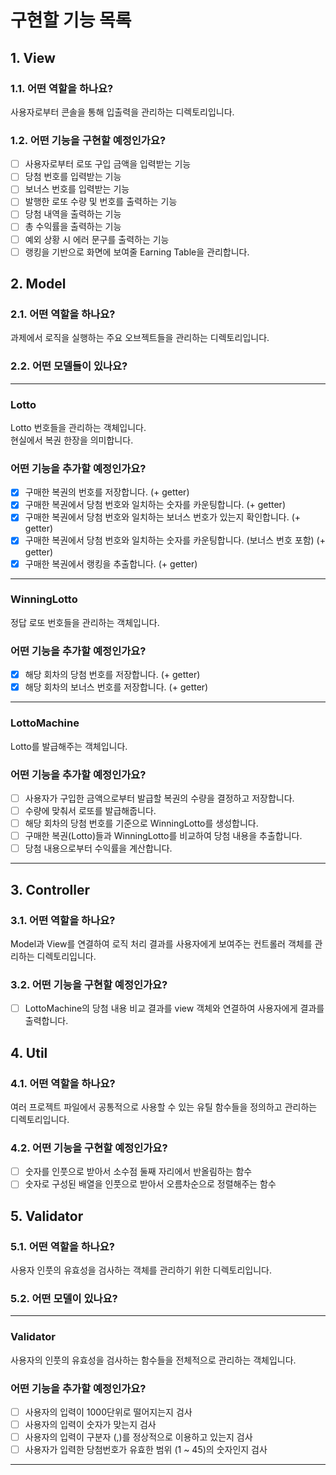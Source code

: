 # 구현할 기능 목록

## 1. View

### 1.1. 어떤 역할을 하나요?

사용자로부터 콘솔을 통해 입출력을 관리하는 디렉토리입니다.

### 1.2. 어떤 기능을 구현할 예정인가요?

- [ ] 사용자로부터 로또 구입 금액을 입력받는 기능
- [ ] 당첨 번호를 입력받는 기능
- [ ] 보너스 번호를 입력받는 기능
- [ ] 발행한 로또 수량 및 번호를 출력하는 기능
- [ ] 당첨 내역을 출력하는 기능
- [ ] 총 수익률을 출력하는 기능
- [ ] 예외 상황 시 에러 문구를 출력하는 기능
- [ ] 랭킹을 기반으로 화면에 보여줄 Earning Table을 관리합니다.

## 2. Model

### 2.1. 어떤 역할을 하나요?

과제에서 로직을 실행하는 주요 오브젝트들을 관리하는 디렉토리입니다.

### 2.2. 어떤 모델들이 있나요?

---

### Lotto

Lotto 번호들을 관리하는 객체입니다. <br>
현실에서 복권 한장을 의미합니다.

### 어떤 기능을 추가할 예정인가요?

- [x] 구매한 복권의 번호를 저장합니다. (+ getter)
- [x] 구매한 복권에서 당첨 번호와 일치하는 숫자를 카운팅합니다. (+ getter)
- [x] 구매한 복권에서 당첨 번호와 일치하는 보너스 번호가 있는지 확인합니다. (+ getter)
- [x] 구매한 복권에서 당첨 번호와 일치하는 숫자를 카운팅합니다. (보너스 번호 포함) (+ getter)
- [x] 구매한 복권에서 랭킹을 추출합니다. (+ getter)

---

### WinningLotto

정답 로또 번호들을 관리하는 객체입니다.

### 어떤 기능을 추가할 예정인가요?

- [x] 해당 회차의 당첨 번호를 저장합니다. (+ getter)
- [x] 해당 회차의 보너스 번호를 저장합니다. (+ getter)

---

### LottoMachine

Lotto를 발급해주는 객체입니다.

### 어떤 기능을 추가할 예정인가요?

- [ ] 사용자가 구입한 금액으로부터 발급할 복권의 수량을 결정하고 저장합니다.
- [ ] 수량에 맞춰서 로또를 발급해줍니다.
- [ ] 해당 회차의 당첨 번호를 기준으로 WinningLotto를 생성합니다.
- [ ] 구매한 복권(Lotto)들과 WinningLotto를 비교하여 당첨 내용을 추출합니다.
- [ ] 당첨 내용으로부터 수익률을 계산합니다.

---

## 3. Controller

### 3.1. 어떤 역할을 하나요?

Model과 View를 연결하여 로직 처리 결과를 사용자에게 보여주는 컨트롤러 객체를 관리하는 디렉토리입니다.

### 3.2. 어떤 기능을 구현할 예정인가요?

- [ ] LottoMachine의 당첨 내용 비교 결과를 view 객체와 연결하여 사용자에게 결과를 출력합니다.

## 4. Util

### 4.1. 어떤 역할을 하나요?

여러 프로젝트 파일에서 공통적으로 사용할 수 있는 유틸 함수들을 정의하고 관리하는 디렉토리입니다.

### 4.2. 어떤 기능을 구현할 예정인가요?

- [ ] 숫자를 인풋으로 받아서 소수점 둘째 자리에서 반올림하는 함수
- [ ] 숫자로 구성된 배열을 인풋으로 받아서 오름차순으로 정렬해주는 함수

## 5. Validator

### 5.1. 어떤 역할을 하나요?

사용자 인풋의 유효성을 검사하는 객체를 관리하기 위한 디렉토리입니다.

### 5.2. 어떤 모델이 있나요?

---

### Validator

사용자의 인풋의 유효성을 검사하는 함수들을 전체적으로 관리하는 객체입니다.

### 어떤 기능을 추가할 예정인가요?

- [ ] 사용자의 입력이 1000단위로 떨어지는지 검사
- [ ] 사용자의 입력이 숫자가 맞는지 검사
- [ ] 사용자의 입력이 구분자 (,)를 정상적으로 이용하고 있는지 검사
- [ ] 사용자가 입력한 당첨번호가 유효한 범위 (1 ~ 45)의 숫자인지 검사

---
